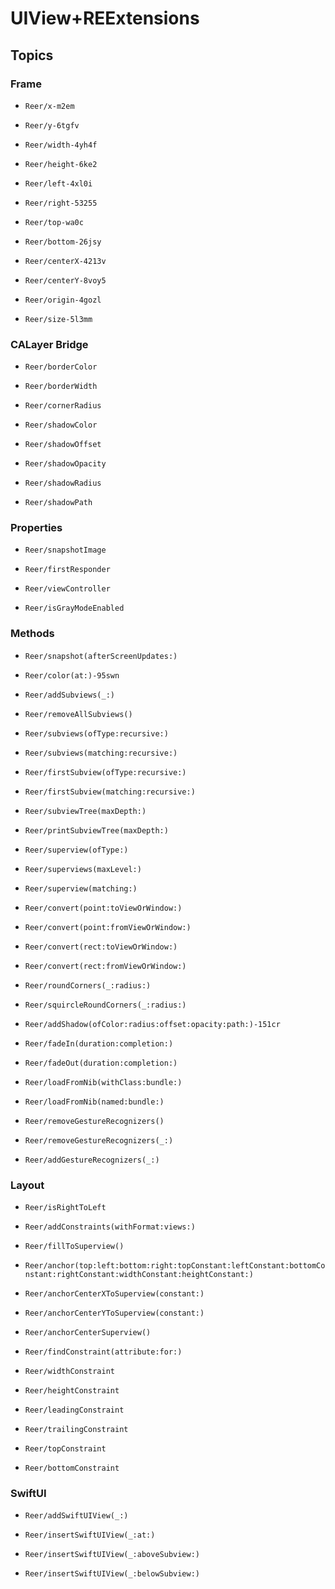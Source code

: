 # UIView+REExtensions

## Topics

### Frame

- ``Reer/x-m2em``

- ``Reer/y-6tgfv``

- ``Reer/width-4yh4f``

- ``Reer/height-6ke2``

- ``Reer/left-4xl0i``

- ``Reer/right-53255``

- ``Reer/top-wa0c``

- ``Reer/bottom-26jsy``

- ``Reer/centerX-4213v``

- ``Reer/centerY-8voy5``

- ``Reer/origin-4gozl``

- ``Reer/size-5l3mm``

### CALayer Bridge

- ``Reer/borderColor``

- ``Reer/borderWidth``

- ``Reer/cornerRadius``

- ``Reer/shadowColor``

- ``Reer/shadowOffset``

- ``Reer/shadowOpacity``

- ``Reer/shadowRadius``

- ``Reer/shadowPath``

### Properties

- ``Reer/snapshotImage``

- ``Reer/firstResponder``

- ``Reer/viewController``

- ``Reer/isGrayModeEnabled``

### Methods

- ``Reer/snapshot(afterScreenUpdates:)``

- ``Reer/color(at:)-95swn``

- ``Reer/addSubviews(_:)``

- ``Reer/removeAllSubviews()``

- ``Reer/subviews(ofType:recursive:)``

- ``Reer/subviews(matching:recursive:)``

- ``Reer/firstSubview(ofType:recursive:)``

- ``Reer/firstSubview(matching:recursive:)``

- ``Reer/subviewTree(maxDepth:)``

- ``Reer/printSubviewTree(maxDepth:)``

- ``Reer/superview(ofType:)``

- ``Reer/superviews(maxLevel:)``

- ``Reer/superview(matching:)``

- ``Reer/convert(point:toViewOrWindow:)``

- ``Reer/convert(point:fromViewOrWindow:)``

- ``Reer/convert(rect:toViewOrWindow:)``

- ``Reer/convert(rect:fromViewOrWindow:)``

- ``Reer/roundCorners(_:radius:)``

- ``Reer/squircleRoundCorners(_:radius:)``

- ``Reer/addShadow(ofColor:radius:offset:opacity:path:)-151cr``

- ``Reer/fadeIn(duration:completion:)``

- ``Reer/fadeOut(duration:completion:)``

- ``Reer/loadFromNib(withClass:bundle:)``

- ``Reer/loadFromNib(named:bundle:)``

- ``Reer/removeGestureRecognizers()``

- ``Reer/removeGestureRecognizers(_:)``

- ``Reer/addGestureRecognizers(_:)``

### Layout

- ``Reer/isRightToLeft``

- ``Reer/addConstraints(withFormat:views:)``

- ``Reer/fillToSuperview()``

- ``Reer/anchor(top:left:bottom:right:topConstant:leftConstant:bottomConstant:rightConstant:widthConstant:heightConstant:)``

- ``Reer/anchorCenterXToSuperview(constant:)``

- ``Reer/anchorCenterYToSuperview(constant:)``

- ``Reer/anchorCenterSuperview()``

- ``Reer/findConstraint(attribute:for:)``

- ``Reer/widthConstraint``

- ``Reer/heightConstraint``

- ``Reer/leadingConstraint``

- ``Reer/trailingConstraint``

- ``Reer/topConstraint``

- ``Reer/bottomConstraint``

### SwiftUI

- ``Reer/addSwiftUIView(_:)``

- ``Reer/insertSwiftUIView(_:at:)``

- ``Reer/insertSwiftUIView(_:aboveSubview:)``

- ``Reer/insertSwiftUIView(_:belowSubview:)``
